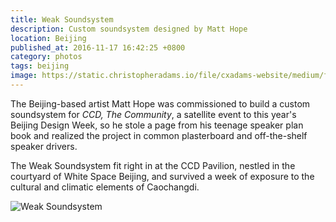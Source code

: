 ```yaml
---
title: Weak Soundsystem
description: Custom soundsystem designed by Matt Hope
location: Beijing
published_at: 2016-11-17 16:42:25 +0800
category: photos
tags: beijing
image: https://static.christopheradams.io/file/cxadams-website/medium/flickr/8324/8126876501_dd46191c8a_k.jpg
---
```


The Beijing-based artist Matt Hope was commissioned to build a custom
soundsystem for *CCD, The Community*, a satellite event to this year's Beijing
Design Week, so he stole a page from his teenage speaker plan book and realized
the project in common plasterboard and off-the-shelf speaker drivers.

The Weak Soundsystem fit right in at the CCD Pavilion, nestled in the courtyard
of White Space Beijing, and survived a week of exposure to the cultural and
climatic elements of Caochangdi.

![Weak Soundsystem](https://static.christopheradams.io/file/cxadams-website/medium/flickr/8048/8111359498_b7d4360145_k.jpg)
